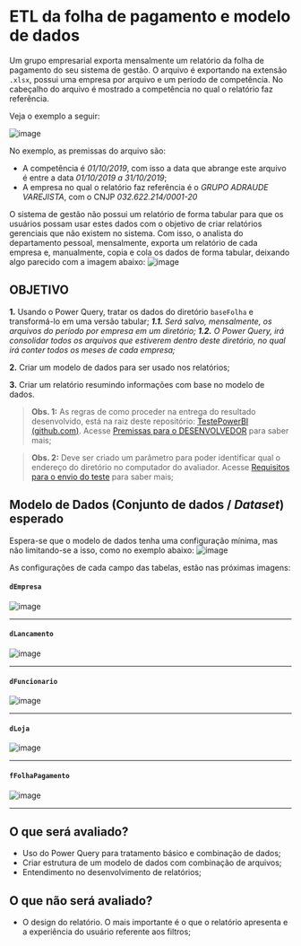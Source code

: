 # ETL da folha de pagamento e modelo de dados
Um grupo empresarial exporta mensalmente um relatório da folha de pagamento do seu sistema de gestão.  O arquivo é exportando na extensão `.xlsx`, possui uma empresa por arquivo e um período de competência. No cabeçalho do arquivo é mostrado a competência no qual o relatório faz referência.

Veja o exemplo a seguir:

![image](https://user-images.githubusercontent.com/24781333/220169817-29ed3206-cf8e-4d54-be82-576f2fd4feae.png)

No exemplo, as premissas do arquivo são:
* A competência é _01/10/2019_, com isso a data que abrange este arquivo é entre a data _01/10/2019 a 31/10/2019_;
* A empresa no qual o relatório faz referência é o _GRUPO ADRAUDE VAREJISTA_, com o CNJP _032.622.214/0001-20_

O sistema de gestão não possui um relatório de forma tabular para que os usuários possam usar estes dados com o objetivo de criar relatórios gerenciais que não existem no sistema. Com isso, o analista do departamento pessoal, mensalmente, exporta um relatório de cada empresa e, manualmente, copia e cola os dados de forma tabular, deixando algo parecido com a imagem abaixo:
![image](https://user-images.githubusercontent.com/24781333/220171290-58296af8-0914-420f-bb8e-b316d6dd80d7.png)


## OBJETIVO

**1.** Usando o Power Query, tratar os dados do diretório `baseFolha` e transformá-lo em uma versão tabular;
_**1.1.** Será salvo, mensalmente, os arquivos do período por empresa em um diretório;_
_**1.2.** O Power Query, irá consolidar todos os arquivos que estiverem dentro deste diretório, no qual irá conter todos os meses de cada empresa;_

**2.** Criar um modelo de dados para ser usado nos relatórios;

**3.** Criar um relatório resumindo informações com base no modelo de dados.

> **Obs. 1:** As regras de como proceder na entrega do resultado desenvolvido, está na raiz deste repositório: [TestePowerBI (github.com)](https://github.com/pietrofarias/TestePowerBI).  Acesse [Premissas para o DESENVOLVEDOR](https://github.com/pietrofarias/TestePowerBI#premissas-para-o-desenvolvedor-avaliado) para saber mais;

> **Obs. 2:** Deve ser criado um parâmetro para poder identificar qual o endereço do diretório no computador do avaliador. Acesse [Requisitos para o envio do teste](https://github.com/pietrofarias/TestePowerBI#requisitos-para-o-envio-do-teste) para saber mais;

## Modelo de Dados (Conjunto de dados / _Dataset_) esperado
Espera-se que o modelo de dados tenha uma configuração mínima, mas não limitando-se a isso, como no exemplo abaixo:
![image](https://user-images.githubusercontent.com/24781333/220172381-b91e4c67-7636-4e8e-861d-e5f6ffe2ae74.png)

As configurações de cada campo das tabelas, estão nas próximas imagens:
#### `dEmpresa`
![image](https://user-images.githubusercontent.com/24781333/220172714-424e98c5-1f13-4c3d-a25e-e61b4df67c02.png)

----
#### `dLancamento`
![image](https://user-images.githubusercontent.com/24781333/220172847-b59c48ab-8781-4432-9b81-fa4a5844eb08.png)

---
#### `dFuncionario`
![image](https://user-images.githubusercontent.com/24781333/220172923-ec3990fe-1bf0-4437-a104-6b826e9d6e3f.png)

---
#### `dLoja`
![image](https://user-images.githubusercontent.com/24781333/220173164-cb2207dc-ee3e-4e9c-98e3-0877e22f20d9.png)

---
####  `fFolhaPagamento`
![image](https://user-images.githubusercontent.com/24781333/220173261-93e222ed-7156-42f8-ae56-a7dbc7c94266.png)

---

## O que será avaliado?
* Uso do Power Query para tratamento básico e combinação de dados;
* Criar estrutura de um modelo de dados com combinação de arquivos;
* Entendimento no desenvolvimento de relatórios;

## O que não será avaliado?
* O design do relatório. O mais importante é o que o relatório apresenta e a experiência do usuário referente aos filtros;
